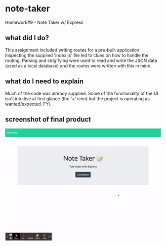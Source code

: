 # note-taker

Homework#9 - Note Taker w/ Express

## what did I do?

This assignment included writing routes for a pre-built application. Inspecting the supplied 'index.js' file led to clues on how to handle the routing. Parsing and strigifying were used to read and write the JSON data (used as a local database) and the routes were written with this in mind.

## what do I need to explain

Much of the code was already supplied. Some of the functionality of the UI isn't intuitive at first glance (the '+' icon) but the project is operating as wanted/expected. FYI.

## screenshot of final product

![NODE webpage titled “Note Taker” features an interface that allows note taking, saving, and deleting.](./assets/note-taker.gif)
